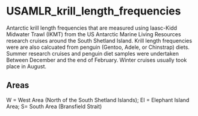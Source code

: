 # USAMLR_krill_length_frequencies
Antarctic krill length frequencies that are measured using Iaasc-Kidd Midwater Trawl (IKMT) from the US Antarctic Marine Living Resources research cruises around the South Shetland Island. Krill length frequencies were are also calcuated from penguin (Gentoo, Adele, or Chinstrap) diets.
Summer research cruises and penguin diet samples were undertaken Between December and the end of February. Winter cruises usually took place in August. 
## Areas
W = West Area (North of the South Shetland Islands); EI = Elephant Island Area; S= South Area (Bransfield Strait)

